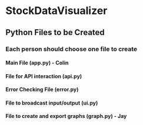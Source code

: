 # StockDataVisualizer

## Python Files to be Created
### Each person should choose one file to create

#### Main File (app.py) - Colin
#### File for API interaction (api.py)
#### Error Checking File (error.py)
#### File to broadcast input/output (ui.py)
#### File to create and export graphs (graph.py) - Jay

